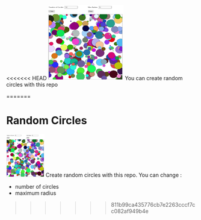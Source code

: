 <<<<<<< HEAD
<img src="/image/Untitled.png" height="200px" width="200px" alt="javascript"/>
  You can create random circles with this repo


=======
# Random Circles
<img src="/image/Untitled.png" height="20%" width="20%" alt="javascript"/>
Create random circles with this repo. You can change :

* number of circles
* maximum radius
>>>>>>> 811b99ca435776cb7e2263cccf7cc082af949b4e
